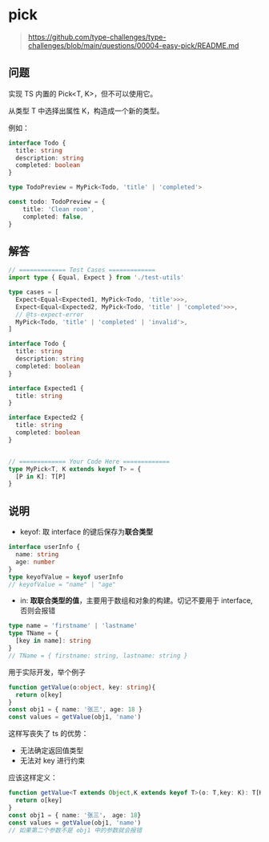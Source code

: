 # pick

> <https://github.com/type-challenges/type-challenges/blob/main/questions/00004-easy-pick/README.md>


## 问题

实现 TS 内置的 Pick<T, K>，但不可以使用它。

从类型 T 中选择出属性 K，构造成一个新的类型。

例如：

```ts
interface Todo {
  title: string
  description: string
  completed: boolean
}

type TodoPreview = MyPick<Todo, 'title' | 'completed'>

const todo: TodoPreview = {
    title: 'Clean room',
    completed: false,
}
```

## 解答

```ts
// ============= Test Cases =============
import type { Equal, Expect } from './test-utils'

type cases = [
  Expect<Equal<Expected1, MyPick<Todo, 'title'>>>,
  Expect<Equal<Expected2, MyPick<Todo, 'title' | 'completed'>>>,
  // @ts-expect-error
  MyPick<Todo, 'title' | 'completed' | 'invalid'>,
]

interface Todo {
  title: string
  description: string
  completed: boolean
}

interface Expected1 {
  title: string
}

interface Expected2 {
  title: string
  completed: boolean
}


// ============= Your Code Here =============
type MyPick<T, K extends keyof T> = {
  [P in K]: T[P]
}

```

## 说明

- keyof: 取 interface 的键后保存为**联合类型**

```ts
interface userInfo {
  name: string
  age: number
}
type keyofValue = keyof userInfo
// keyofValue = "name" | "age"
```

- in: **取联合类型的值**，主要用于数组和对象的构建。切记不要用于 interface, 否则会报错

```ts
type name = 'firstname' | 'lastname'
type TName = {
  [key in name]: string
}
// TName = { firstname: string, lastname: string }
```

用于实际开发，举个例子

```ts
function getValue(o:object, key: string){
  return o[key]
}
const obj1 = { name: '张三', age: 18 }
const values = getValue(obj1, 'name')
```

这样写丧失了 ts 的优势：

- 无法确定返回值类型
- 无法对 key 进行约束

应该这样定义：

```ts
function getValue<T extends Object,K extends keyof T>(o: T,key: K): T[K] {
  return o[key]
}
const obj1 = { name: '张三'， age: 18}
const values = getValue(obj1, 'name')
// 如果第二个参数不是 obj1 中的参数就会报错
```